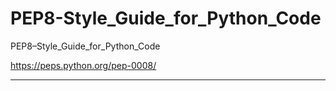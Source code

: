 # PEP8-Style_Guide_for_Python_Code
PEP8–Style_Guide_for_Python_Code

https://peps.python.org/pep-0008/



-----
